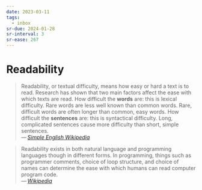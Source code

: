 ```yaml
---
date: 2023-03-11
tags:
  - inbox
sr-due: 2024-01-28
sr-interval: 3
sr-ease: 267
---
```


# Readability

> Readability, or textual difficulty, means how easy or hard a text is to read.
> Research has shown that two main factors affect the ease with which texts are
> read. How difficult the **words** are: this is lexical difficulty. Rare words
> are less well known than common words. Rare, difficult words are often longer
> than common, easy words. How difficult the **sentences** are: this is
> syntactical difficulty. Long, complicated sentences cause more difficulty than
> short, simple sentences.\
> — <cite>[Simple English Wikipedia](https://simple.wikipedia.org/wiki/Readability)</cite>

> Readability exists in both natural language and programming languages though
> in different forms. In programming, things such as programmer comments, choice
> of loop structure, and choice of names can determine the ease with which
> humans can read computer program code.\
> — <cite>[Wikipedia](https://en.wikipedia.org/wiki/Readability)</cite>
